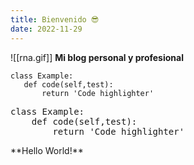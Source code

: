 ```yaml
---
title: Bienvenido 😎
date: 2022-11-29
---
```


![[rna.gif]]
**Mi blog personal y profesional**


 ```
class Example:
	def code(self,test):
		return 'Code highlighter'
```

<pre>
class Example:
	def code(self,test):
		return 'Code highlighter'
</pre>

<div className="text-green-500"> **Hello World!** </div>
